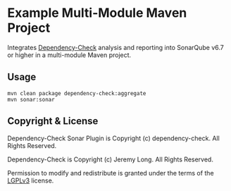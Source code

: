 Example Multi-Module Maven Project
=====================================

Integrates [Dependency-Check] analysis and reporting into SonarQube v6.7 or higher in a multi-module Maven project.
 
Usage
-------------------

```
mvn clean package dependency-check:aggregate
mvn sonar:sonar
```

Copyright & License
-------------------

Dependency-Check Sonar Plugin is Copyright (c) dependency-check. All Rights Reserved.

Dependency-Check is Copyright (c) Jeremy Long. All Rights Reserved.

Permission to modify and redistribute is granted under the terms of the [LGPLv3] license.

  [LGPLv3]: http://www.gnu.org/licenses/lgpl.txt
  [Dependency-Check]: https://www.owasp.org/index.php/OWASP_Dependency_Check
